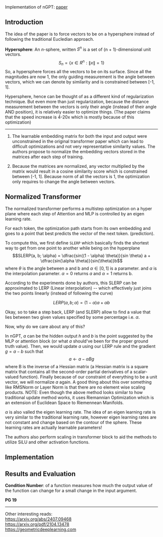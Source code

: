 Implementation of nGPT: [paper](https://arxiv.org/pdf/2410.01131)

## Introduction

The idea of the paper is to force vectors to be on a hypersphere instead of following the traditional Eucledian approach.

**Hypersphere**: An $n$-sphere, written $S^n$ is a set of (n + 1)-dimensional unit vectors. $$S_n = \{ x \in R^n : \lVert x \rVert = 1 \}$$ So, a hypersphere forces all the vectors to be on its surface. Since all the magnitudes are now 1, the only guiding measurement is the angle between vectors, which we can denote by similarity and is constrained between \[-1, 1]. 

Hypersphere, hence can be thought of as a different kind of regularization technique. But even more than just regularization, because the distance measurement between the vectors is only their angle (instead of their angle AND position), it is relatively easier to optimize things. (The paper claims that the speed increase is 4-20x which is mostly because of this optimization)

---

1. The learnable embedding matrix for both the input and output were unconstrained in the original transformer paper which can lead to difficult optimizations and not very representative similarity values. The authors propose to normalize the embedding vectors stored in the matrices after each step of training. 

2. Because the matrices are normalized, any vector multiplied by the matrix would result in a cosine similarity score which is constrained between \[-1, 1]. Because norm of all the vectors is 1, the optimization only requires to change the angle between vectors.

## Normalized Transformer
The normalized transformer performs a multistep optimization on a hyper plane where each step of Attention and MLP is controlled by an eigen learning rate.

For each token, the optimization path starts from its own embedding and goes to a point that best predicts the vector of the next token. (prediction).

To compute this, we first define `SLERP` which basically finds the shortest way to get from one point to another while being on the hyperplane
$$SLERP(a, b; \alpha) = \dfrac{sin((1 - \alpha) \theta)}{sin \theta} a + \dfrac{sin(\alpha \theta)}{sin(\theta)}b$$
where $\theta$ is the angle between a and b and $\alpha \in [0, 1]$ is a parameter. and $\alpha$ is the interpolation parameter. $\alpha = 0$  returns $a$ and $\alpha = 1$ returns b.

According to the experiments done by authors, this SLERP can be approximated to LERP (Linear interpolation) -- which effectively just joins the two points linearly (instead of following the curve)

$$LERP(a, b; \alpha) = (1 - \alpha) a + \alpha b$$

Okay, so to take a step back, LERP (and SLERP) allow to find a value that lies between two given values specified by some percentage i.e. $\alpha$.

Now, why do we care about any of this?

In nGPT, $a$ can be the hidden output $h$ and $b$ is the point suggested by the MLP or attention block (or what $a$ should've been for the proper ground truth value). Then, we would update $a$ using our LERP rule and the gradient $g = a - b$  such that
$$a \leftarrow a - \alpha B g$$
where B is the inverse of a Hessian matrix (a Hessian matrix is a square matrix that contains all the second-order partial derivatives of a scalar-valued function). Finally because of our constraint of everything to be a unit vector, we will normalize $a$ again. A good thing about this over something like RMSNorm or Layer Norm is that there are no element wise scaling products. NOTE: Even though the above method looks similar to how traditional update method works, it uses Riemannian Optimization which is an extension of Euclidean Space to Riemennean Manifolds.

$\alpha$ is also valled the eigen learning rate. The idea of an eigen learning rate is very similar to the traditional learning rate, however eigen learning rates are not constant and change based on the contour of the sphere. These learning rates are actually learnable parameters!

The authors also perform scaling in transformer block to aid the methods to utilize SiLU and other activation functions. 


## Implementation


## Results and Evaluation
**Condition Number**: of a function measures how much the output value of the function can change for a small change in the input argument.

**PG 19**


---
Other interesting reads: \
https://arxiv.org/abs/2407.09468 \
https://arxiv.org/pdf/2104.13478 \
https://geometricdeeplearning.com 